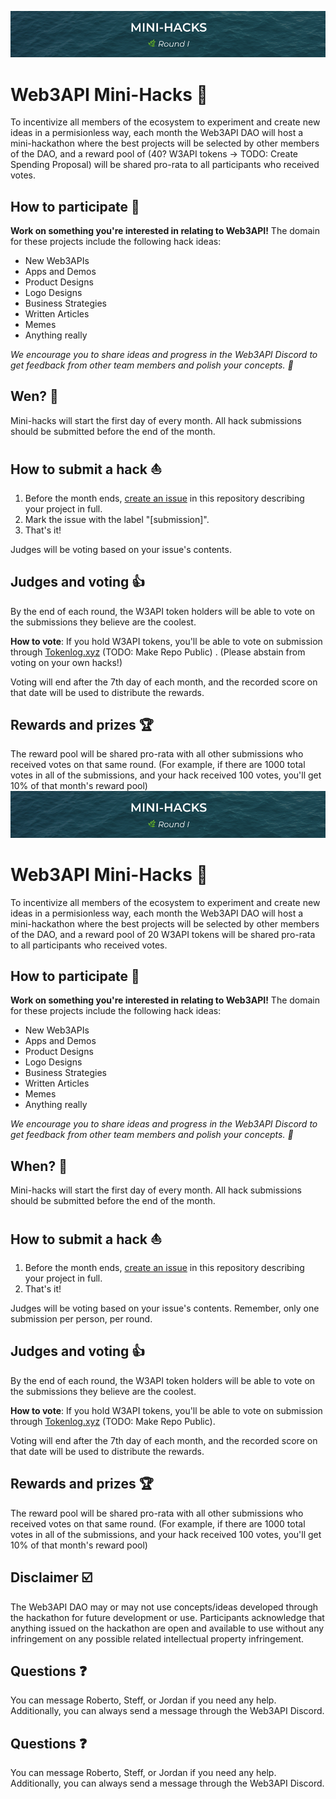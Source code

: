 ![Web3API Mini-Hacks 🌊 (Round I)](./minihacks.png)

# Web3API Mini-Hacks 🌊

To incentivize all members of the ecosystem to experiment and create new ideas in a permisionless way, each month the Web3API DAO will host a mini-hackathon where the best projects will be selected by other members of the DAO, and a reward pool of (40? W3API tokens -> TODO: Create Spending Proposal) will be shared pro-rata to all participants who received votes.

## How to participate 🔬

**Work on something you're interested in relating to Web3API!** The domain for these projects include the following hack ideas: 

- New Web3APIs
- Apps and Demos
- Product Designs
- Logo Designs
- Business Strategies
- Written Articles
- Memes
- Anything really

*We encourage you to share ideas and progress in the Web3API Discord to get feedback from other team members and polish your concepts. 🌿*

## Wen? 📅

Mini-hacks will start the first day of every month.
All hack submissions should be submitted before the end of the month.

## How to submit a hack ⛵️
1. Before the month ends, [create an issue](https://github.com/Web3-API/mini-hacks/issues/new) in this repository describing your project in full.
2. Mark the issue with the label "[submission]".
3. That's it!

Judges will be voting based on your issue's contents.

## Judges and voting 👍
By the end of each round, the W3API token holders will be able to vote on the submissions they believe are the coolest. 

**How to vote**: If you hold W3API tokens, you'll be able to vote on submission through [Tokenlog.xyz](http://tokenlog.xyz/web3-api/mini-hacks) (TODO: Make Repo Public) . (Please abstain from voting on your own hacks!)

Voting will end after the 7th day of each month, and the recorded score on that date will be used to distribute the rewards.

## Rewards and prizes 🏆

The reward pool will be shared pro-rata with all other submissions who received votes on that same round. (For example, if there are 1000 total votes in all of the submissions, and your hack received 100 votes, you'll get 10% of that month's reward pool)
![Web3API Mini-Hacks 🌊 (Round I)](./minihacks.png)

# Web3API Mini-Hacks 🌊

To incentivize all members of the ecosystem to experiment and create new ideas in a permisionless way, each month the Web3API DAO will host a mini-hackathon where the best projects will be selected by other members of the DAO, and a reward pool of 20 W3API tokens will be shared pro-rata to all participants who received votes.

## How to participate 🔬

**Work on something you're interested in relating to Web3API!** The domain for these projects include the following hack ideas: 

- New Web3APIs
- Apps and Demos
- Product Designs
- Logo Designs
- Business Strategies
- Written Articles
- Memes
- Anything really

*We encourage you to share ideas and progress in the Web3API Discord to get feedback from other team members and polish your concepts. 🌿*

## When? 📅

Mini-hacks will start the first day of every month.
All hack submissions should be submitted before the end of the month.

## How to submit a hack ⛵️
1. Before the month ends, [create an issue](https://github.com/Web3-API/mini-hacks/issues/new) in this repository describing your project in full.
2. That's it!

Judges will be voting based on your issue's contents. Remember, only one submission per person, per round.

## Judges and voting 👍
By the end of each round, the W3API token holders will be able to vote on the submissions they believe are the coolest. 

**How to vote**: If you hold W3API tokens, you'll be able to vote on submission through [Tokenlog.xyz](http://tokenlog.xyz/web3-api/mini-hacks) (TODO: Make Repo Public).

Voting will end after the 7th day of each month, and the recorded score on that date will be used to distribute the rewards.

## Rewards and prizes 🏆

The reward pool will be shared pro-rata with all other submissions who received votes on that same round. (For example, if there are 1000 total votes in all of the submissions, and your hack received 100 votes, you'll get 10% of that month's reward pool)

## Disclaimer ☑️

The Web3API DAO may or may not use concepts/ideas developed through the hackathon for future development or use. Participants acknowledge that anything issued on the hackathon are open and available to use without any infringement on any possible related intellectual property infringement.

## Questions ❓

 You can message Roberto, Steff, or Jordan if you need any help. Additionally, you can always send a message through the Web3API Discord.


## Questions ❓

 You can message Roberto, Steff, or Jordan if you need any help. Additionally, you can always send a message through the Web3API Discord.
